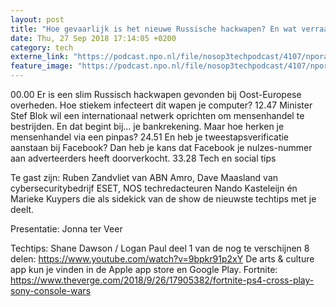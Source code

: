 ```yaml
---
layout: post
title: "Hoe gevaarlijk is het nieuwe Russische hackwapen? En wat verraadt een pinpas over mensenhandel?"
date: Thu, 27 Sep 2018 17:14:05 +0200
category: tech
externe_link: "https://podcast.npo.nl/file/nosop3techpodcast/4107/nporadio1_nosop3techpodcast_20180927_hoe-gevaarlijk-is-het-nieuwe-russische-hackwapen-en-wat-verraadt-een-pinpas-over-mensenhandel.mp3"
feature_image: "https://podcast.npo.nl/file/nosop3techpodcast/4107/nporadio1_nosop3techpodcast_20180927_hoe-gevaarlijk-is-het-nieuwe-russische-hackwapen-en-wat-verraadt-een-pinpas-over-mensenhandel.mp3"
---
```


00.00 Er is een slim Russisch hackwapen gevonden bij Oost-Europese overheden. Hoe stiekem infecteert dit wapen je computer?
12.47 Minister Stef Blok wil een internationaal netwerk oprichten om mensenhandel te bestrijden. En dat begint bij… je bankrekening. Maar hoe herken je mensenhandel via een pinpas?
24.51 En heb je tweestapsverificatie aanstaan bij Facebook? Dan heb je kans dat Facebook je nulzes-nummer aan adverteerders heeft doorverkocht.
33.28 Tech en social tips

Te gast zijn: Ruben Zandvliet van ABN Amro, Dave Maasland van cybersecuritybedrijf ESET, NOS techredacteuren Nando Kasteleijn én Marieke Kuypers die als sidekick van de show de nieuwste techtips met je deelt.

Presentatie: Jonna ter Veer

Techtips:
Shane Dawson / Logan Paul deel 1 van de nog te verschijnen 8 delen: https://www.youtube.com/watch?v=9bpkr91p2xY
De arts & culture app kun je vinden in de Apple app store en Google Play.
Fortnite: https://www.theverge.com/2018/9/26/17905382/fortnite-ps4-cross-play-sony-console-wars<img src="http://feeds.feedburner.com/~r/nosop3-tech-podcast/~4/BW5id7VAL8E" height="1" width="1" alt=""/>

